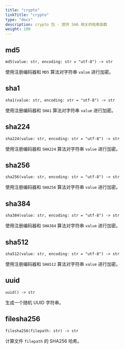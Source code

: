 ```yaml
---
title: "crypto"
linkTitle: "crypto"
type: "docs"
description: crypto 包 - 提供 SHA 相关的哈希函数
weight: 100
---
```


## md5

`md5(value: str, encoding: str = "utf-8") -> str`

使用注册编码器和 `MD5` 算法对字符串 `value` 进行加密。

## sha1

`sha1(value: str, encoding: str = "utf-8") -> str`

使用注册编码器和 `SHA1` 算法对字符串 `value` 进行加密。

## sha224

`sha224(value: str, encoding: str = "utf-8") -> str`

使用注册编码器和 `SHA224` 算法对字符串 `value` 进行加密。

## sha256

`sha256(value: str, encoding: str = "utf-8") -> str`

使用注册编码器和 `SHA256` 算法对字符串 `value` 进行加密。

## sha384

`sha384(value: str, encoding: str = "utf-8") -> str`

使用注册编码器和 `SHA384` 算法对字符串 `value` 进行加密。

## sha512

`sha512(value: str, encoding: str = "utf-8") -> str`

使用注册编码器和 `SHA512` 算法对字符串 `value` 进行加密。

## uuid

`uuid() -> str`

生成一个随机 UUID 字符串。

## filesha256

`filesha256(filepath: str) -> str`

计算文件 `filepath` 的 SHA256 哈希。
